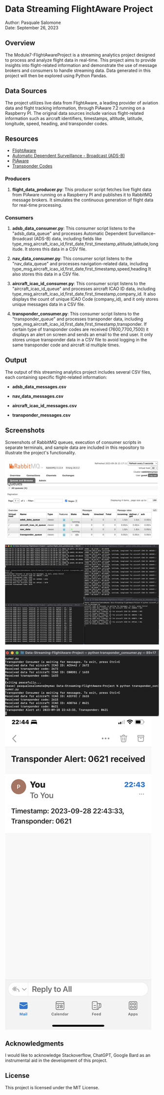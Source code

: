 # Data Streaming FlightAware Project
Author: Pasquale Salomone
<br>
Date: September 26, 2023

## Overview

The Module7-FlightAwareProject is a streaming analytics project designed to process and analyze flight data in real-time. This project aims to provide insights into flight-related information and demonstrate the use of message brokers and consumers to handle streaming data. Data generated in this project will then be explored using Python Pandas.

## Data Sources

The project utilizes live data from FlightAware, a leading provider of aviation data and flight tracking information, through PiAware 7.2 running on a Raspberry PI. The original data sources include various flight-related information such as aircraft identifiers, timestamps, altitude, latitude, longitude, speed, heading, and transponder codes.

## Resources

- [FlightAware](https://www.flightaware.com/)
- [Automatic Dependent Surveillance - Broadcast (ADS-B)](https://www.faa.gov/about/office_org/headquarters_offices/avs/offices/afx/afs/afs400/afs410/ads-b)
- [PiAware](https://blog.flightaware.com/piaware-7-release#:~:text=PiAware%207%20has%20several%20new,(SD%20Card%20Image%20only).)
- [Transponder Codes](https://code7700.com/transponder.htm)

### Producers

1. **flight_data_producer.py**: This producer script fetches live flight data from PiAware running on a Raspberry PI and publishes it to RabbitMQ message brokers. It simulates the continuous generation of flight data for real-time processing.

### Consumers

1. **adsb_data_consumer.py**: This consumer script listens to the "adsb_data_queue" and processes Automatic Dependent Surveillance–Broadcast (ADS-B) data, including fields like type_msg,aircraft_icao_id,first_date,first_timestamp,altitude,latitude,longitude. It stores this data in a CSV file.

2. **nav_data_consumer.py**: This consumer script listens to the "nav_data_queue" and processes navigation-related data, including type_msg,aircraft_icao_id,first_date,first_timestamp,speed,heading It also stores this data in a CSV file.

3. **aircraft_icao_id_consumer.py**: This consumer script listens to the "aircraft_icao_id_queue" and processes aircraft ICAO ID data, including type_msg,aircraft_icao_id,first_date,first_timestamp,company_id. It also displays the count of unique ICAO Code (company_id), and it only stores unique messages data in a CSV file.

4. **transponder_consumer.py**: This consumer script listens to the "transponder_queue" and processes transponder data, including type_msg,aircraft_icao_id,first_date,first_timestamp,transponder. If certain type of transponder codes are received (7600,7700,7500) it displays an alert on screen and sends an email to the end user. It only stores unique transponder data in a CSV file to avoid logging in the same transponder code and aircraft id multiple times.

## Output

The output of this streaming analytics project includes several CSV files, each containing specific flight-related information:

- **adsb_data_messages.csv**

- **nav_data_messages.csv**

- **aircraft_icao_id_messages.csv**

- **transponder_messages.csv**

## Screenshots

Screenshots of RabbitMQ queues, execution of consumer scripts in separate terminals, and sample data are included in this repository to illustrate the project's functionality.

![RabbitMQ Queue](rabbitmqfinal.jpg)

![Running Multiple Terminals](multipleterminals.jpg)

![Transponder Alert](alert_transponder.jpg)
![Email Alert](IMG_3915.jpg)

## Acknowledgments

I would like to acknowledge Stackoverflow, ChatGPT, Google Bard as an instrumental aid in the development of this project.

## License

This project is licensed under the MIT License.


